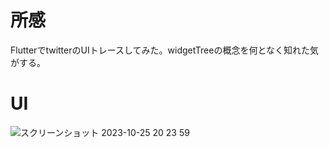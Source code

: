 # 所感
FlutterでtwitterのUIトレースしてみた。widgetTreeの概念を何となく知れた気がする。
# UI
![スクリーンショット 2023-10-25 20 23 59](https://github.com/tatsurou9003/uitrace_twitter/assets/99654281/2834006f-2b41-4d10-9c02-c009925364d4)

